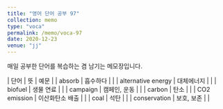 ```yaml
---
title: "영어 단어 공부 97"
collection: memo
type: "voca"
permalink: /memo/voca-97
date: 2020-12-23
venue: "jj"
---
```


매일 공부한 단어를 복습하는 겸 남기는 메모장입니다.

| 단어 | 뜻 | 예문 | 
| absorb | 흡수하다 |  |
| alternative energy | 대체에너지 |  |
| biofuel | 생물 연료 |  |
| campaign | 캠페인, 운동 |  |
| carbon | 탄소 |  |
| CO2 emission | 이산화탄소 배출 |  |
| coal | 석탄 |  |
| conservation | 보호, 보존 |  |























































